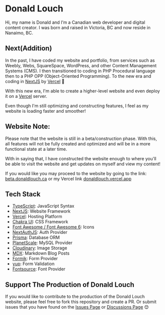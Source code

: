# Donald Louch

Hi, my name is Donald and I’m a <INSERT AGE HERE> Canadian web developer and digital content creator. I was born and raised in Victoria, BC and now reside in Nanaimo, BC.

## Next(Addition)

In the past, I have coded my website and portfolio, from services such as Weebly, Webs, SquareSpace, WordPress, and other Content Management Systems (CMS). I then transitioned to coding in PHP Procedural language then to a PHP OPP (Object-Oriented Programming). To the new era and coding in [NextJS](https://nextjs.org/) by [Vercel](https://vercel.com/) 🎉

With this new era, I'm able to create a higher-level website and even deploy it on a [Vercel](https://vercel.com/) server.

Even though I'm still optimizing and constructing features, I feel as my website is loading faster and smoother!

## Website Note:

Please note that the website is still in a beta/construction phase. With this, all features will not be fully created and optimized and will be in a more functional state at a later time.

With in saying that, I have constructed the website enough to where you'll be able to visit the website and get updates on myself and view my content!

If you would like you may proceed to the website by going to the link: [beta.donaldlouch.ca](https://beta.donaldlouch.ca) or my Vercel link [donaldlouch.vercel.app](https://donaldlouch.vercel.app)

## Tech Stack

- [TypeScript](https://www.typescriptlang.org/): JavaScript Syntax
- [NextJS](https://nextjs.org/): Website Framework
- [Vercel](https://vercel.com/): Hosting Platform
- [Chakra UI](https://chakra-ui.com): CSS Framework
- [Font Awesome / Font Awesome 6](https://fontawesome.com): Icons
- [NextAuthJS](https://next-auth.js.org/): Auth Provider
- [Prisma](https://www.prisma.io/): Database ORM
- [PlanetScale](https://planetscale.com/): MySQL Provider
- [Cloudinary](cloudinary.com): Image Storage
- [MDX](https://mdxjs.com/): Markdown Blog Posts
- [Formik](https://github.com/jaredpalmer/formik): Form Provider
- [yup](https://github.com/jquense/yup): Form Validation
- [Fontsource](https://fontsource.org/): Font Provider 

## Support The Production of Donald Louch

If you would like to contribute to the production of the Donald Louch website, please feel free to fork this repository and create a PR. Or submit issues that you have found on the [Issues Page](https://github.com/DonaldLouch/website/issues) or [Discussions Page](https://github.com/DonaldLouch/website/discussions) 😊